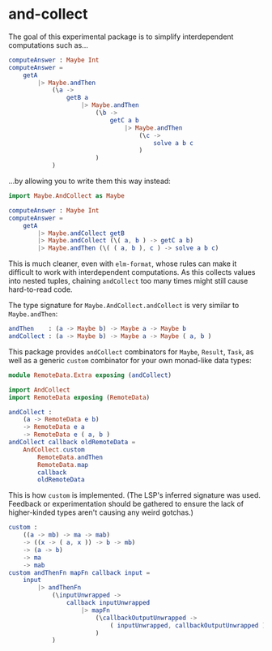 # and-collect

The goal of this experimental package is to simplify interdependent computations such as...

```elm
computeAnswer : Maybe Int
computeAnswer =
    getA
        |> Maybe.andThen
            (\a ->
                getB a
                    |> Maybe.andThen
                        (\b ->
                            getC a b
                                |> Maybe.andThen
                                    (\c ->
                                        solve a b c
                                    )
                        )
            )
```

...by allowing you to write them this way instead:

```elm
import Maybe.AndCollect as Maybe

computeAnswer : Maybe Int
computeAnswer =
    getA
        |> Maybe.andCollect getB
        |> Maybe.andCollect (\( a, b ) -> getC a b)
        |> Maybe.andThen (\( ( a, b ), c ) -> solve a b c)
```

This is much cleaner, even with `elm-format`, whose rules can make it difficult to
work with interdependent computations. As this collects values into nested
tuples, chaining `andCollect` too many times might still cause hard-to-read
code.

The type signature for `Maybe.AndCollect.andCollect` is very similar to `Maybe.andThen`:

```elm
andThen    : (a -> Maybe b) -> Maybe a -> Maybe b
andCollect : (a -> Maybe b) -> Maybe a -> Maybe ( a, b )
```

This package provides `andCollect` combinators for `Maybe`,  `Result`, `Task`, as well as a generic `custom` combinator for your own monad-like data types:

```elm
module RemoteData.Extra exposing (andCollect)

import AndCollect
import RemoteData exposing (RemoteData)

andCollect :
    (a -> RemoteData e b)
    -> RemoteData e a
    -> RemoteData e ( a, b )
andCollect callback oldRemoteData =
    AndCollect.custom
        RemoteData.andThen
        RemoteData.map
        callback
        oldRemoteData
```

This is how `custom` is implemented. (The LSP's inferred signature was used. Feedback or experimentation should be gathered to ensure the lack of higher-kinded types aren't causing any weird gotchas.)

```elm
custom :
    ((a -> mb) -> ma -> mab)
    -> ((x -> ( a, x )) -> b -> mb)
    -> (a -> b)
    -> ma
    -> mab
custom andThenFn mapFn callback input =
    input
        |> andThenFn
            (\inputUnwrapped ->
                callback inputUnwrapped
                    |> mapFn
                        (\callbackOutputUnwrapped ->
                            ( inputUnwrapped, callbackOutputUnwrapped )
                        )
            )
```
